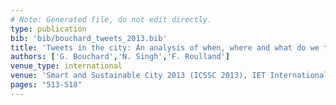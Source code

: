 ```yaml
---
# Note: Generated file, do not edit directly.
type: publication
bib: 'bib/bouchard_tweets_2013.bib'
title: 'Tweets in the city: An analysis of when, where and what do we tweet in paris'
authors: ['G. Bouchard','N. Singh','F. Roulland']
venue_type: international
venue: 'Smart and Sustainable City 2013 (ICSSC 2013), IET International Conference on'
pages: "513-518"
---
```

